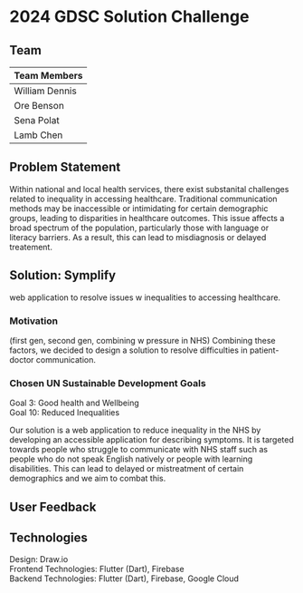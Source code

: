 # 2024 GDSC Solution Challenge
## Team
| Team Members    |
| -------- | 
| William Dennis  |  
| Ore Benson  | 
| Sena Polat  | 
| Lamb Chen  | 

## Problem Statement
Within national and local health services, there exist substanital challenges related to inequality in accessing healthcare. Traditional communication methods may be inaccessible or intimidating for certain demographic groups, leading to disparities in healthcare outcomes. 
This issue affects a broad spectrum of the population, particularly those with language or literacy barriers. As a result, this can lead to misdiagnosis or delayed treatement.

## Solution: Symplify
web application to resolve issues w inequalities to accessing healthcare. 

### Motivation

(first gen, second gen, combining w pressure in NHS)
Combining these factors, we decided to design a solution to resolve difficulties in patient-doctor communication.

### Chosen UN Sustainable Development Goals
Goal 3: Good health and Wellbeing  
Goal 10: Reduced Inequalities   


Our solution is a web application to reduce inequality in the NHS by developing an accessible application for describing symptoms. It is targeted towards people who struggle to communicate with NHS staff such as people who do not speak English natively or people with learning disabilities. This can lead to delayed or mistreatment of certain demographics and we aim to combat this. 

## User Feedback

## Technologies
Design: Draw.io   
Frontend Technologies: Flutter (Dart), Firebase  
Backend Technologies: Flutter (Dart), Firebase, Google Cloud    
